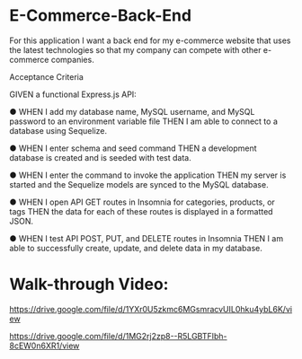 # E-Commerce-Back-End

For this application I want a back end for my e-commerce website that uses the latest technologies
so that my company can compete with other e-commerce companies.

Acceptance Criteria

GIVEN a functional Express.js API:

● WHEN I add my database name, MySQL username, and MySQL password to an environment variable file THEN I am able to connect to a database using Sequelize.

● WHEN I enter schema and seed command THEN a development database is created and is seeded with test data.

● WHEN I enter the command to invoke the application THEN my server is started and the Sequelize models are synced to the MySQL database.

● WHEN I open API GET routes in Insomnia for categories, products, or tags THEN the data for each of these routes is displayed in a formatted JSON.

● WHEN I test API POST, PUT, and DELETE routes in Insomnia THEN I am able to successfully create, update, and delete data in my database.

# Walk-through Video:

https://drive.google.com/file/d/1YXr0U5zkmc6MGsmracvUIL0hku4ybL6K/view

https://drive.google.com/file/d/1MG2rj2zp8--R5LGBTFIbh-8cEW0n6XR1/view
